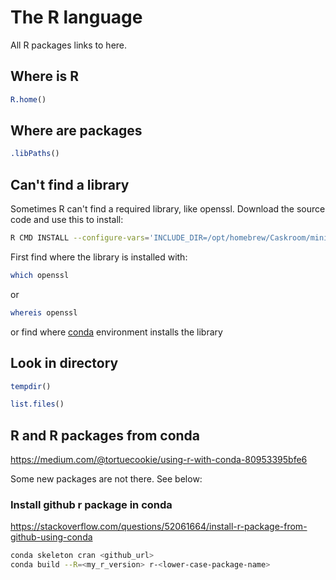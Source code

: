 # The R language

All R packages links to here.

## Where is R

``` r
R.home()
```

## Where are packages

``` r
.libPaths()
```

## Can't find a library

Sometimes R can't find a required library, like openssl. Download the source code and use this to install:

``` sh
R CMD INSTALL --configure-vars='INCLUDE_DIR=/opt/homebrew/Caskroom/miniconda/base/pkgs/openssl-3.2.1-h0d3ecfb_0/include LIB_DIR=/opt/homebrew/Caskroom/miniconda/base/pkgs/openssl-3.2.1-h0d3ecfb_0/lib' openssl_2.2.0.tar.gz
```

First find where the library is installed with:

``` sh
which openssl
```

or 

``` sh
whereis openssl
```

or find where [conda](conda.md) environment installs the library

## Look in directory

``` r
tempdir()
```

``` r
list.files()
```

## R and R packages from conda

https://medium.com/@tortuecookie/using-r-with-conda-80953395bfe6

Some new packages are not there. See below:
### Install github r package in conda

https://stackoverflow.com/questions/52061664/install-r-package-from-github-using-conda

``` sh
conda skeleton cran <github_url>
conda build --R=<my_r_version> r-<lower-case-package-name>
```